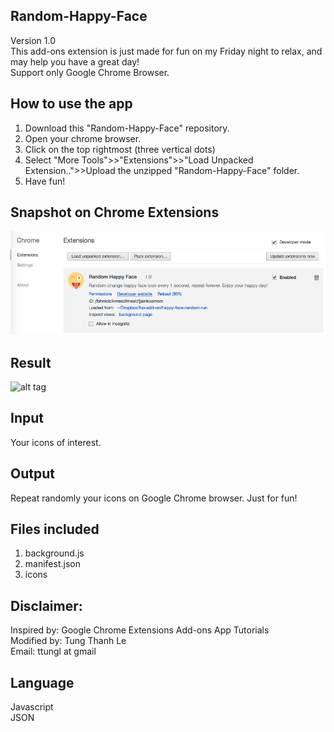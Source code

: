 ## Random-Happy-Face
Version 1.0 </br>
This add-ons extension is just made for fun on my Friday night to relax, and may help you have a great day! </br>
Support only Google Chrome Browser.</br>

## How to use the app
1. Download this "Random-Happy-Face" repository.
2. Open your chrome browser.
3. Click on the top rightmost (three vertical dots)
4. Select "More Tools">>"Extensions">>"Load Unpacked Extension..">>Upload the unzipped "Random-Happy-Face" folder.
5. Have fun!

## Snapshot on Chrome Extensions
![alt tag](https://github.com/ttungl/Random-Happy-Face/blob/master/random-happy-face/results/random_happy_face.png?raw=true)

## Result
![alt tag](https://github.com/ttungl/Random-Happy-Face/blob/master/random-happy-face/results/random-happy-face.gif?raw=true)

## Input
Your icons of interest.<br/>
## Output
Repeat randomly your icons on Google Chrome browser. Just for fun!
## Files included
1. background.js<br/>
2. manifest.json<br/>
3. icons</br>

## Disclaimer:
Inspired by: Google Chrome Extensions Add-ons App Tutorials <br />
Modified by: Tung Thanh Le <br />
Email: ttungl at gmail <br />

## Language
Javascript<br />
JSON<br />
